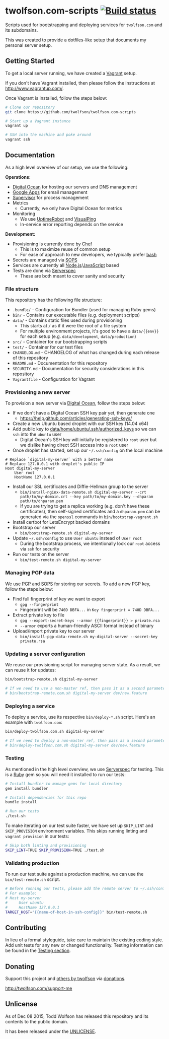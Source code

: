 # twolfson.com-scripts [![Build status](https://travis-ci.org/twolfson/twolfson.com-scripts.png?branch=master)](https://travis-ci.org/twolfson/twolfson.com-scripts)

Scripts used for bootstrapping and deploying services for `twolfson.com` and its subdomains.

This was created to provide a dotfiles-like setup that documents my personal server setup.

## Getting Started
To get a local server running, we have created a [Vagrant][] setup.

If you don't have Vagrant installed, then please follow the instructions at <http://www.vagrantup.com/>.

[Vagrant]: http://www.vagrantup.com/

Once Vagrant is installed, follow the steps below:

```bash
# Clone our repository
git clone https://github.com/twolfson/twolfson.com-scripts

# Start up a Vagrant instance
vagrant up

# SSH into the machine and poke around
vagrant ssh
```

## Documentation
As a high level overview of our setup, we use the following:

**Operations:**

- [Digital Ocean][] for hosting our servers and DNS management
- [Google Apps][] for email management
- [Supervisor][] for process management
- Metrics
    - Currently, we only have Digital Ocean for metrics
- Monitoring
    - We use [UptimeRobot][] and [VisualPing][]
    - In-service error reporting depends on the service

[Digital Ocean]: http://digitalocean.com/
[Google Apps]: https://apps.google.com/
[Supervisor]: https://github.com/Supervisor/supervisor
[UptimeRobot]: https://uptimerobot.com/
[VisualPing]: https://visualping.io/

**Development:**

- Provisioning is currently done by [Chef][]
    - This is to maximize reuse of common setup
    - For ease of approach to new developers, we typically prefer [bash][]
- Secrets are managed via [SOPS][]
- Services are currently all [Node.js][]/[JavaScript][] based
- Tests are done via [Serverspec][]
    - These are both meant to cover sanity and security

[Chef]: https://www.chef.io/
[bash]: https://www.gnu.org/software/bash/
[SOPS]: https://github.com/mozilla/sops
[Node.js]: https://nodejs.org/
[JavaScript]: https://en.wikipedia.org/wiki/JavaScript
[Serverspec]: http://serverspec.org/

### File structure
This repository has the following file structure:

- `.bundle/` - Configuration for Bundler (used for managing Ruby gems)
- `bin/` - Contains our executable files (e.g. deployment scripts)
- `data/` - Contains static files used during provisioning
    - This starts at `/` as if it were the root of a file system
    - For multiple environment projects, it's good to have a `data/{{env}}` for each setup (e.g. `data/development`, `data/production`)
- `src/` - Container for our bootstrapping scripts
- `test/` - Container for our test files
- `CHANGELOG.md` - CHANGELOG of what has changed during each release of this repository
- `README.md` - Documentation for this repository
- `SECURITY.md` - Documentation for security considerations in this repository
- `Vagrantfile` - Configuration for Vagrant

### Provisioning a new server
To provision a new server via [Digital Ocean][], follow the steps below:

- If we don't have a Digital Ocean SSH key pair yet, then generate one
    - https://help.github.com/articles/generating-ssh-keys/
- Create a new Ubuntu based droplet with our SSH key (14.04 x64)
- Add public key to [data/home/ubuntu/.ssh/authorized_keys][] so we can `ssh` into the `ubuntu` user
    - Digital Ocean's SSH key will initially be registered to `root` user but we dislike having direct SSH access into a `root` user
- Once droplet has started, set up our `~/.ssh/config` on the local machine

```
# Replace `digital-my-server` with a better name
# Replace 127.0.0.1 with droplet's public IP
Host digital-my-server
    User root
    HostName 127.0.0.1
```

- Install our SSL certificates and Diffie-Hellman group to the server
    - `bin/install-nginx-data-remote.sh digital-my-server --crt path/to/my-domain.crt --key path/to/my-domain.key --dhparam path/to/dhparam.pem`
    - If you are trying to get a replica working (e.g. don't have these certificates), then self-signed certificates and a `dhparam.pem` can be generated via the `openssl` commands in `bin/bootstrap-vagrant.sh`
- Install certbot for LetsEncrypt backed domains
- Bootstrap our server
    - `bin/bootstrap-remote.sh digital-my-server`
- Update `~/.ssh/config` to use `User ubuntu` instead of `User root`
    - During the bootstrap process, we intentionally lock our `root` access via `ssh` for security
- Run our tests on the server
    - `bin/test-remote.sh digital-my-server`

[data/home/ubuntu/.ssh/authorized_keys]: data/home/ubuntu/.ssh/authorized_keys

### Managing PGP data
We use [PGP][] and [SOPS][] for storing our secrets. To add a new PGP key, follow the steps below:

- Find full fingerprint of key we want to export
    - `gpg --fingerprint`
    - Fingerprint will be `740D DBFA...` in `Key fingerprint = 740D DBFA...`
- Extract private key to file
    - `gpg --export-secret-keys --armor {{fingerprint}} > private.rsa`
    - `--armor` exports a human-friendly ASCII format instead of binary
- Upload/import private key to our server
    - `bin/install-pgp-data-remote.sh my-digital-server --secret-key private.rsa`

[PGP]: https://en.wikipedia.org/wiki/Pretty_Good_Privacy

### Updating a server configuration
We reuse our provisioning script for managing server state. As a result, we can reuse it for updates:

```bash
bin/bootstrap-remote.sh digital-my-server

# If we need to use a non-master ref, then pass it as a second parameter
# bin/bootstrap-remote.com.sh digital-my-server dev/new.feature
```

### Deploying a service
To deploy a service, use its respective `bin/deploy-*.sh` script. Here's an example with `twolfson.com`:

```bash
bin/deploy-twolfson.com.sh digital-my-server

# If we need to deploy a non-master ref, then pass as a second parameter
# bin/deploy-twolfson.com.sh digital-my-server dev/new.feature
```

### Testing
As mentioned in the high level overview, we use [Serverspec][] for testing. This is a [Ruby][] gem so you will need it installed to run our tests:

```bash
# Install bundler to manage gems for local directory
gem install bundler

# Install dependencies for this repo
bundle install

# Run our tests
./test.sh
```

To make iterating on our test suite faster, we have set up `SKIP_LINT` and `SKIP_PROVISION` environment variables. This skips running linting and `vagrant provision` in our tests:

```bash
# Skip both linting and provisioning
SKIP_LINT=TRUE SKIP_PROVISION=TRUE ./test.sh
```

[Ruby]: https://www.ruby-lang.org/en/

### Validating production
To run our test suite against a production machine, we can use the `bin/test-remote.sh` script.

```bash
# Before running our tests, please add the remote server to ~/.ssh/config
# For example:
# Host my-server
#     User ubuntu
#     HostName 127.0.0.1
TARGET_HOST="{{name-of-host-in-ssh-config}}" bin/test-remote.sh
```

## Contributing
In lieu of a formal styleguide, take care to maintain the existing coding style. Add unit tests for any new or changed functionality. Testing information can be found in the [Testing section](#testing).

## Donating
Support this project and [others by twolfson][twolfson-projects] via [donations][twolfson-support-me].

<http://twolfson.com/support-me>

[twolfson-projects]: http://twolfson.com/projects
[twolfson-support-me]: http://twolfson.com/support-me

## Unlicense
As of Dec 08 2015, Todd Wolfson has released this repository and its contents to the public domain.

It has been released under the [UNLICENSE][].

[UNLICENSE]: UNLICENSE
